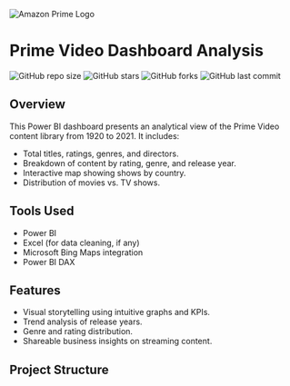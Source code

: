 ![Amazon Prime Logo](https://upload.wikimedia.org/wikipedia/commons/thumb/1/11/Amazon_Prime_Video_logo.svg/1200px-Amazon_Prime_Video_logo.svg.png)

# Prime Video Dashboard Analysis

![GitHub repo size](https://img.shields.io/github/repo-size/NudratAbbas/Prime-Video-Dashboard-Analysis)
![GitHub stars](https://img.shields.io/github/stars/NudratAbbas/Prime-Video-Dashboard-Analysis?style=social)
![GitHub forks](https://img.shields.io/github/forks/NudratAbbas/Prime-Video-Dashboard-Analysis?style=social)
![GitHub last commit](https://img.shields.io/github/last-commit/NudratAbbas/Prime-Video-Dashboard-Analysis)

## Overview

This Power BI dashboard presents an analytical view of the Prime Video content library from 1920 to 2021. It includes:

- Total titles, ratings, genres, and directors.
- Breakdown of content by rating, genre, and release year.
- Interactive map showing shows by country.
- Distribution of movies vs. TV shows.

## Tools Used

- Power BI
- Excel (for data cleaning, if any)
- Microsoft Bing Maps integration
- Power BI DAX

## Features

- Visual storytelling using intuitive graphs and KPIs.
- Trend analysis of release years.
- Genre and rating distribution.
- Shareable business insights on streaming content.

## Project Structure
